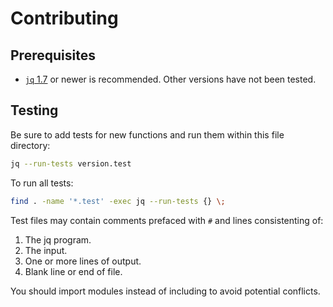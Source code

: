 # Contributing

## Prerequisites

* [`jq` 1.7](https://jqlang.github.io/jq/download/) or newer is recommended. Other versions have not been tested.

## Testing

Be sure to add tests for new functions and run them within this file directory:

```bash
jq --run-tests version.test
```

To run all tests:

```bash
find . -name '*.test' -exec jq --run-tests {} \;
```

Test files may contain comments prefaced with `#` and lines consistenting of:

1. The jq program.
2. The input.
3. One or more lines of output.
4. Blank line or end of file.

You should import modules instead of including to avoid potential conflicts.
